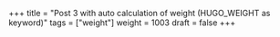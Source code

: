 +++
title = "Post 3 with auto calculation of weight (HUGO_WEIGHT as keyword)"
tags = ["weight"]
weight = 1003
draft = false
+++
